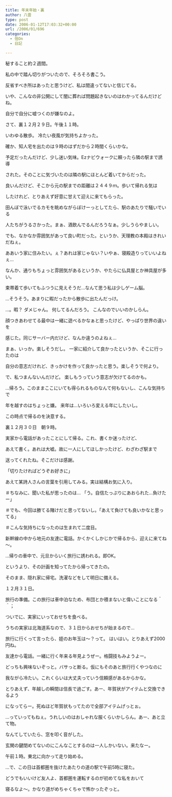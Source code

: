 ```yaml
---
title: 年末年始・裏
author: 八雲
type: post
date: 2006-01-12T17:03:32+00:00
url: /2006/01/696
categories:
  - 信On
  - 日記

---
```

秘すること約２週間。
  
私の中で踏ん切りがついたので、そろそろ書こう。
  
反省すべき所はあったと思うけど、私は間違ってないと信じてる。
  
いや、こんなの非公開にして闇に葬れば問題起きないのはわかってるんだけどね。
  
自分で自分に嘘つくのが嫌なのよ。

さて、裏１２月２９日。午後１１時。
  
いわゆる散歩。 冷たい夜風が気持ちよかった。
  
確か、知人宅を出たのは９時のはずだから２時間くらいかな。
  
予定だったんだけど、少し迷い気味。Ezナビウォークに頼ったら隣の駅まで誘導
  
された。そのことに気づいたのは隣の駅にほとんど着いてからだった。
  
良いんだけど、そこから元の駅までの距離は２４４９ｍ。歩いて帰れる気は
  
したけれど、とりあえず好意に甘えて迎えに来てもらった。
  
田んぼで泳いでるカモを眺めながらぼけーっとしてたら、駅のあたりで騒いでいる
  
人たちがうるさかった。まぁ、酒飲んでるんだろうなぁ。少しうらやましい。

でも、なかなか雰囲気があって良い町だった。というか、天理教の本殿はきれいだねぇ。
  
ああいう家に住みたい。ぇ？あれは家じゃない？いやぁ、寝殿造りっていいよねぇ…
  
なんか、通りもちょっと雰囲気があるというか、やたらに仏具屋とか神具屋が多い。
  
束帯着て歩いてもふつうに見えそうだ…なんて思う私は少しゲーム脳。
  
…そうそう。あまりに暇だったから散歩に出たんだっけ。
  
…。暇？ ダメじゃん。 何してるんだろう。 こんなのでいいのかしらん。
  
顔つきあわせてる最中は一緒に遊べるかなぁと思ったけど、やっぱり世界の違いを
  
感じた。同じサーバー内だけど、なんか違うのよねぇ…
  
まぁ、いっか。楽しそうだし。 一家に紹介して良かったというか、そこに行ったのは
  
自分の意志だけれど、きっかけを作って良かったと思う。楽しそうで何より。
  
で、私つまんないんだけど。 楽しもうっていう意志が欠けてるのかも。
  
…帰ろう。このままここにいても得られるものなんて何もないし、こんな気持ちで
  
年を越すのはちょっと嫌。 来年は…いろいろ変える年にしたいし。
  
この時点で帰るのを決意する。

裏１２月３０日　朝９時。
  
実家から電話があったことにして帰る。これ、書くか迷ったけど、
  
あえて書く。あれは大嘘。故に一人にしてほしかったけど、わざわざ駅まで
  
送ってくれたね。そこだけは感謝。
  
「切りたければどうぞお好きに」
  
あえて某詩人さんの言葉を引用してみる。実は結構お気に入り。
  
＃ちなみに、聞いた私が思ったのは… 「う。自信たっぷりにあおられた…負けたー」
  
＃でも、今回は勝てる賭けだと思ってないし。「あえて負けても良いかなと思ってる」
  
＃こんな気持ちになったのは生まれて二度目。

新幹線の中から地元の友達に電話。かくかくしかじかで帰るから、迎えに来てね～。
  
…帰りの車中で、元旦からいく旅行に誘われる。即OK。
  
というより、その計画を知ってたから帰ってきたの。
  
そのまま、隠れ家に帰宅。洗濯などをして明日に備える。

１２月３１日。
  
旅行の準備。この旅行は車中泊なため、布団とか積まないと偉いことになる＾＾；
  
ついでに、実家にいっておせちを食べる。
  
うちの実家は北海道系なので、３１日からおせちが始まるので…
  
旅行に行くって言ったら、姪のお年玉は～？って。 はいはい。とりあえず2000円ね。
  
友達から電話。一緒に行く年来る年見ようぜー。格闘技もみようよー。
  
どっちも興味ないぞっと。バサっと断る。仮にもそのあと旅行行くやつなのに
  
我ながら冷たい。これくらいは大丈夫っていう信頼感があるからかな。
  
とりあえず、年越しの瞬間は信長で過ごす。あー、年賀状がアイテムと交換できるよう
  
になってらー。死ぬほど年賀状もってたので全部アイテムげっとぉ。
  
…っていってもねぇ。うれしいのはおしゃれな服くらいかしらん。あー、あと立て物。
  
なんてしていたら、窓を叩く音がした。
  
玄関の鍵閉めてないのにこんなことするのは一人しかいない。来たなー。
  
午前１時。東北に向かって走り始める。

…で、この日は首都圏を抜けたあたりの道の駅で午前5時に寝た。
  
どうでもいいけど友人よ、首都圏を運転するのが初めてな私をおいて
  
寝るなよ～。かなり道がめちゃくちゃで怖かったぞっと。